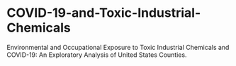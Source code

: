 # COVID-19-and-Toxic-Industrial-Chemicals
Environmental and Occupational Exposure to Toxic Industrial Chemicals and COVID-19: An Exploratory Analysis of United States Counties. 
